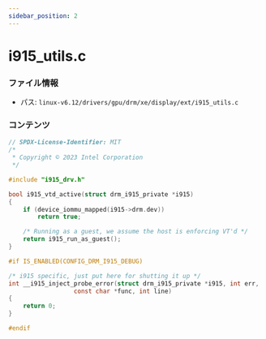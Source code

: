 ```yaml
---
sidebar_position: 2
---
```

# i915_utils.c

### ファイル情報

- パス: `linux-v6.12/drivers/gpu/drm/xe/display/ext/i915_utils.c`

### コンテンツ

```c
// SPDX-License-Identifier: MIT
/*
 * Copyright © 2023 Intel Corporation
 */

#include "i915_drv.h"

bool i915_vtd_active(struct drm_i915_private *i915)
{
	if (device_iommu_mapped(i915->drm.dev))
		return true;

	/* Running as a guest, we assume the host is enforcing VT'd */
	return i915_run_as_guest();
}

#if IS_ENABLED(CONFIG_DRM_I915_DEBUG)

/* i915 specific, just put here for shutting it up */
int __i915_inject_probe_error(struct drm_i915_private *i915, int err,
			      const char *func, int line)
{
	return 0;
}

#endif

```
